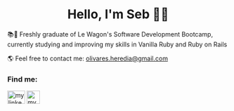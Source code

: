 <h1 align="center">Hello, I'm Seb 🕺🏻</h1>

📚🔎 Freshly graduate of Le Wagon's Software Development Bootcamp, currently studying and improving my skills in Vanilla Ruby and Ruby on Rails </p>

🌎 Feel free to contact me: olivares.heredia@gmail.com

<h3 align="left">Find me:</h3>
<p align="left">
<a href="https://linkedin.com/in/sebolivares" target="blank"><img align="center" src="https://cdn.jsdelivr.net/npm/simple-icons@3.0.1/icons/linkedin.svg" alt="my linkedin profile" height="30" width="40" /></a>
<a href="https://www.instagram.com/ssabesart" target="blank"><img align="center" src="http://www.w3.org/2000/svg" alt="my Instagram profile" height="30" width="30" /></a>
</p>
